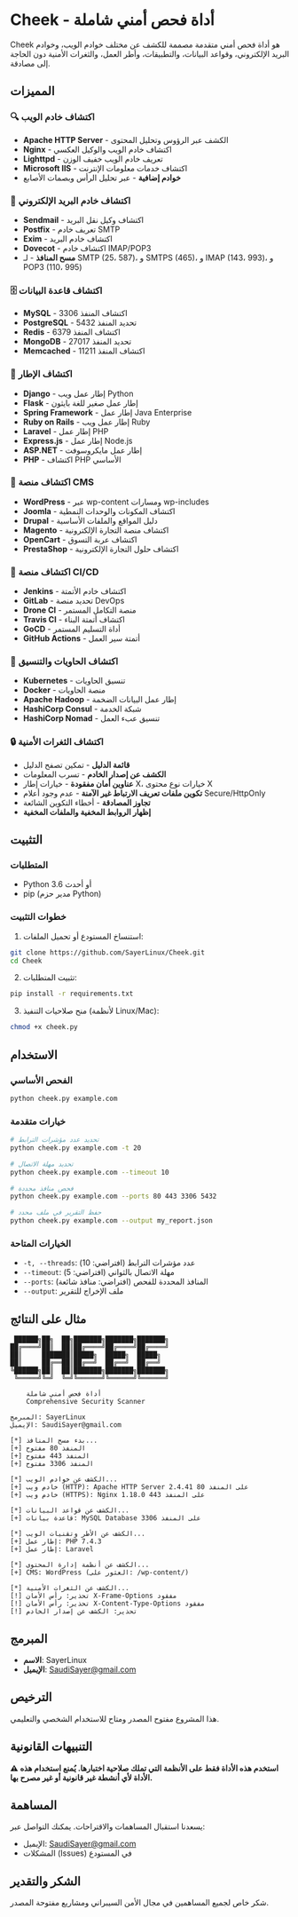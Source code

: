 # Cheek - أداة فحص أمني شاملة

Cheek هو أداة فحص أمني متقدمة مصممة للكشف عن مختلف خوادم الويب، وخوادم البريد الإلكتروني، وقواعد البيانات، والتطبيقات، وأطر العمل، والثغرات الأمنية دون الحاجة إلى مصادقة.

## المميزات

### 🔍 اكتشاف خادم الويب
- **Apache HTTP Server** - الكشف عبر الرؤوس وتحليل المحتوى
- **Nginx** - اكتشاف خادم الويب والوكيل العكسي
- **Lighttpd** - تعريف خادم الويب خفيف الوزن
- **Microsoft IIS** - اكتشاف خدمات معلومات الإنترنت
- **خوادم إضافية** - عبر تحليل الرأس وبصمات الأصابع

### 📧 اكتشاف خادم البريد الإلكتروني
- **Sendmail** - اكتشاف وكيل نقل البريد
- **Postfix** - تعريف خادم SMTP
- **Exim** - اكتشاف خادم البريد
- **Dovecot** - اكتشاف خادم IMAP/POP3
- **مسح المنافذ** - لـ SMTP (25، 587)، و SMTPS (465)، و IMAP (143، 993)، و POP3 (110، 995)

### 🗄️ اكتشاف قاعدة البيانات
- **MySQL** - اكتشاف المنفذ 3306
- **PostgreSQL** - تحديد المنفذ 5432
- **Redis** - اكتشاف المنفذ 6379
- **MongoDB** - تحديد المنفذ 27017
- **Memcached** - اكتشاف المنفذ 11211

### 🚀 اكتشاف الإطار
- **Django** - إطار عمل ويب Python
- **Flask** - إطار عمل صغير للغة بايثون
- **Spring Framework** - إطار عمل Java Enterprise
- **Ruby on Rails** - إطار عمل ويب Ruby
- **Laravel** - إطار عمل PHP
- **Express.js** - إطار عمل Node.js
- **ASP.NET** - إطار عمل مايكروسوفت
- **PHP** - اكتشاف PHP الأساسي

### 🎯 اكتشاف منصة CMS
- **WordPress** - عبر wp-content ومسارات wp-includes
- **Joomla** - اكتشاف المكونات والوحدات النمطية
- **Drupal** - دليل المواقع والملفات الأساسية
- **Magento** - اكتشاف منصة التجارة الإلكترونية
- **OpenCart** - اكتشاف عربة التسوق
- **PrestaShop** - اكتشاف حلول التجارة الإلكترونية

### 🔄 اكتشاف منصة CI/CD
- **Jenkins** - اكتشاف خادم الأتمتة
- **GitLab** - تحديد منصة DevOps
- **Drone CI** - منصة التكامل المستمر
- **Travis CI** - اكتشاف أتمتة البناء
- **GoCD** - أداة التسليم المستمر
- **GitHub Actions** - أتمتة سير العمل

### 🐳 اكتشاف الحاويات والتنسيق
- **Kubernetes** - تنسيق الحاويات
- **Docker** - منصة الحاويات
- **Apache Hadoop** - إطار عمل البيانات الضخمة
- **HashiCorp Consul** - شبكة الخدمة
- **HashiCorp Nomad** - تنسيق عبء العمل

### 🔒 اكتشاف الثغرات الأمنية
- **قائمة الدليل** - تمكين تصفح الدليل
- **الكشف عن إصدار الخادم** - تسرب المعلومات
- **عناوين أمان مفقودة** - خيارات إطار X، خيارات نوع محتوى X
- **تكوين ملفات تعريف الارتباط غير الآمنة** - عدم وجود أعلام Secure/HttpOnly
- **تجاوز المصادقة** - أخطاء التكوين الشائعة
- **إظهار الروابط المخفية والملفات المخفية**

## التثبيت

### المتطلبات
- Python 3.6 أو أحدث
- pip (مدير حزم Python)

### خطوات التثبيت

1. استنساخ المستودع أو تحميل الملفات:
```bash
git clone https://github.com/SayerLinux/Cheek.git
cd Cheek
```

2. تثبيت المتطلبات:
```bash
pip install -r requirements.txt
```

3. منح صلاحيات التنفيذ (لأنظمة Linux/Mac):
```bash
chmod +x cheek.py
```

## الاستخدام

### الفحص الأساسي
```bash
python cheek.py example.com
```

### خيارات متقدمة
```bash
# تحديد عدد مؤشرات الترابط
python cheek.py example.com -t 20

# تحديد مهلة الاتصال
python cheek.py example.com --timeout 10

# فحص منافذ محددة
python cheek.py example.com --ports 80 443 3306 5432

# حفظ التقرير في ملف محدد
python cheek.py example.com --output my_report.json
```

### الخيارات المتاحة
- `-t, --threads`: عدد مؤشرات الترابط (افتراضي: 10)
- `--timeout`: مهلة الاتصال بالثواني (افتراضي: 5)
- `--ports`: المنافذ المحددة للفحص (افتراضي: منافذ شائعة)
- `--output`: ملف الإخراج للتقرير

## مثال على النتائج

```
 ██████╗██╗  ██╗███████╗███████╗███████╗
██╔════╝██║  ██║██╔════╝██╔════╝██╔════╝
██║     ███████║█████╗  █████╗  █████╗  
██║     ██╔══██║██╔══╝  ██╔══╝  ██╔══╝  
╚██████╗██║  ██║███████╗███████╗███████╗
 ╚═════╝╚═╝  ╚═╝╚══════╝╚══════╝╚══════╝

    أداة فحص أمني شاملة
    Comprehensive Security Scanner
    
المبرمج: SayerLinux
الإيميل: SaudiSayer@gmail.com

[*] بدء مسح المنافذ...
[+] المنفذ 80 مفتوح
[+] المنفذ 443 مفتوح
[+] المنفذ 3306 مفتوح

[*] الكشف عن خوادم الويب...
[+] خادم ويب (HTTP): Apache HTTP Server 2.4.41 على المنفذ 80
[+] خادم ويب (HTTPS): Nginx 1.18.0 على المنفذ 443

[*] الكشف عن قواعد البيانات...
[+] قاعدة بيانات: MySQL Database على المنفذ 3306

[*] الكشف عن الأطر وتقنيات الويب...
[+] إطار عمل: PHP 7.4.3
[+] إطار عمل: Laravel

[*] الكشف عن أنظمة إدارة المحتوى...
[+] CMS: WordPress (العثور على: /wp-content/)

[*] الكشف عن الثغرات الأمنية...
[!] تحذير: رأس الأمان X-Frame-Options مفقود
[!] تحذير: رأس الأمان X-Content-Type-Options مفقود
[!] تحذير: الكشف عن إصدار الخادم
```

## المبرمج
- **الاسم**: SayerLinux
- **الإيميل**: SaudiSayer@gmail.com

## الترخيص
هذا المشروع مفتوح المصدر ومتاح للاستخدام الشخصي والتعليمي.

## التنبيهات القانونية
**⚠️ استخدم هذه الأداة فقط على الأنظمة التي تملك صلاحية اختبارها. يُمنع استخدام هذه الأداة لأي أنشطة غير قانونية أو غير مصرح بها.**

## المساهمة
يسعدنا استقبال المساهمات والاقتراحات. يمكنك التواصل عبر:
- الإيميل: SaudiSayer@gmail.com
- المشكلات (Issues) في المستودع

## الشكر والتقدير
شكر خاص لجميع المساهمين في مجال الأمن السيبراني ومشاريع مفتوحة المصدر.